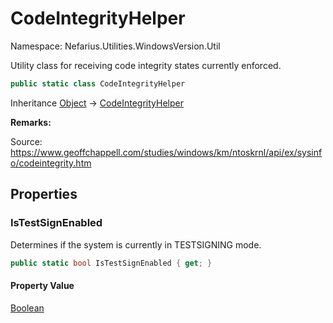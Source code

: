 # CodeIntegrityHelper

Namespace: Nefarius.Utilities.WindowsVersion.Util

Utility class for receiving code integrity states currently enforced.

```csharp
public static class CodeIntegrityHelper
```

Inheritance [Object](https://docs.microsoft.com/en-us/dotnet/api/system.object) → [CodeIntegrityHelper](./nefarius.utilities.windowsversion.util.codeintegrityhelper.md)

**Remarks:**

Source: https://www.geoffchappell.com/studies/windows/km/ntoskrnl/api/ex/sysinfo/codeintegrity.htm

## Properties

### <a id="properties-istestsignenabled"/>**IsTestSignEnabled**

Determines if the system is currently in TESTSIGNING mode.

```csharp
public static bool IsTestSignEnabled { get; }
```

#### Property Value

[Boolean](https://docs.microsoft.com/en-us/dotnet/api/system.boolean)<br>
